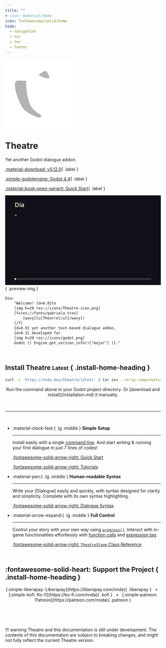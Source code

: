 ```yaml
---
title: ""
# icon: material/home
icon: fontawesome/solid/home
hide:
  - navigation
  - toc
  - toc
  - footer
---
```

<p class="hidden">
<link rel="stylesheet" href="assets/stylesheets/home.css">
</p>

<!-- Should've use HTML shouldn't I? -->

<div class="home-header" markdown>

<img src="assets/icons/Theatre.svg" alt="Theatre logo" class="main-logo" width="220">

<div class="right-col" markdown>

<h1 class="home-title">
Theatre
</h1>

<p style="margin: 0;">
Yet another Godot dialogue addon.
</p>

<p markdown>

[:material-download: v0.12.0](https://github.com/nndda/Theatre/archive/refs/tags/0.12.0.zip "Download Theatre."){ .label }

[:simple-godotengine: Godot 4.4](https://godotengine.org/ "Compatible with Godot 4.4 or above."){ .label }

[:material-book-open-variant: Quick Start](quickstart.md "Get started with Theatre."){ .label }

</p>

</div>

</div>


<div class="container" markdown>

<div class="grid card" markdown>

<div class="preview-img-container" markdown>

![Dialogue preview](assets/images/theatre-preview.gif){ .preview-img }

<div></div>

</div>

``` { .plain .no-copy }
Dia:
    "Welcome! {d=0.8}to
    [img h=20 res://icons/Theatre-icon.png]
    [f=res://fonts/gabriela.tres]
        [wavy][u]Theatre[/u][/wavy]!
    [/f]
    {d=0.9} yet another text-based dialogue addon,
    {d=0.3} developed for
    [img h=20 res://icons/godot.png]
    Godot {( Engine.get_version_info()["major"] )}."
```

</div>

</div>

<br>

<section markdown>

## Install Theatre <small class="label">Latest</small> { .install-home-heading }

```sh { .install-sh-home }
curl -L 'https://nnda.dev/theatre/latest' | tar zxv --strip-components=1
```

<p align="center" markdown>
Run the command above in your Godot project directory.
Or [download and install](installation.md) it manually.
</p>

</section>

<br>

<hr>

<br>

<section class="grid cards features" markdown>

-   :material-clock-fast:{ .lg .middle } **Simple Setup**

    ---

    Install easily with a single [command line](#install-theatre-latest).
    And start writing & running your first dialogue in just 7 lines of codes!

    <div class="flex-space"></div>

    [:fontawesome-solid-arrow-right: Quick Start](quickstart.md)

    [:fontawesome-solid-arrow-right: Tutorials](tutorials/index.md)


-   :material-pen:{ .lg .middle } **Human-readable Syntax**

    ---

    Write your [Dialogue] easily and quickly, with syntax designed for clarity and simplicity. Complete with its own syntax highlighting.

    <div class="flex-space"></div>

    [:fontawesome-solid-arrow-right: Dialogue Syntax](class/dialogue/syntax.md)


-   :material-arrow-expand:{ .lg .middle } **Full Control**

    ---

    Control _your_ story with _your_ own way using [`progress()`](#). Interact with in-game functionalities effortlessly with [function calls](#) and [expression tag](#).

    <div class="flex-space"></div>

    [:fontawesome-solid-arrow-right: `TheatreStage` Class Reference](class/theatrestage/references/index.md)

</section>

<br>

## :fontawesome-solid-heart: Support the Project { .install-home-heading }

<p align="center" markdown class="support-links">
[:simple-liberapay: Liberapay](https://liberapay.com/nnda){ .liberapay }
&nbsp;
•
&nbsp;
[:simple-kofi: Ko-fi](https://ko-fi.com/nnda){ .kofi }
&nbsp;
•
&nbsp;
[:simple-patreon: Patreon](https://patreon.com/nnda){ .patreon }
</p>

<!-- 
<p style="text-align: center;">
    <mark>Comprehensive documentation for class references (properties, methods, signals) are accessible in Godot directly.</mark> Press <kbd>F1</kbd> and search for Theatre classes, or hold <kbd>Ctrl</kbd> and click one of the class in the script to see its documentation page. <del>I'm too lazy to migrate all of that stuff here</del> this site is focused for in-depth tutorials and guides.
</p>
 -->
 
<br>
<br>
<br>


<div class="container" markdown>

!!! warning
    Theatre and this documentation is still under development.
    The contents of this documentation are subject to breaking changes,
    and might not fully reflect the current Theatre version.

</div>
